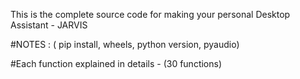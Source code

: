 This is the complete source code for making your personal Desktop Assistant - JARVIS

#NOTES : ( pip install, wheels, python version, pyaudio)

#Each function explained in details - (30 functions)